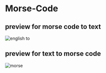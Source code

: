 # Morse-Code


## preview for morse code to text
![english to](https://user-images.githubusercontent.com/43149109/85971183-10966900-b9ea-11ea-9421-08eab1cc599f.png)

## preview for text to morse code
![morse](https://user-images.githubusercontent.com/43149109/85971188-12602c80-b9ea-11ea-92cb-1051e63bc0ac.png)
